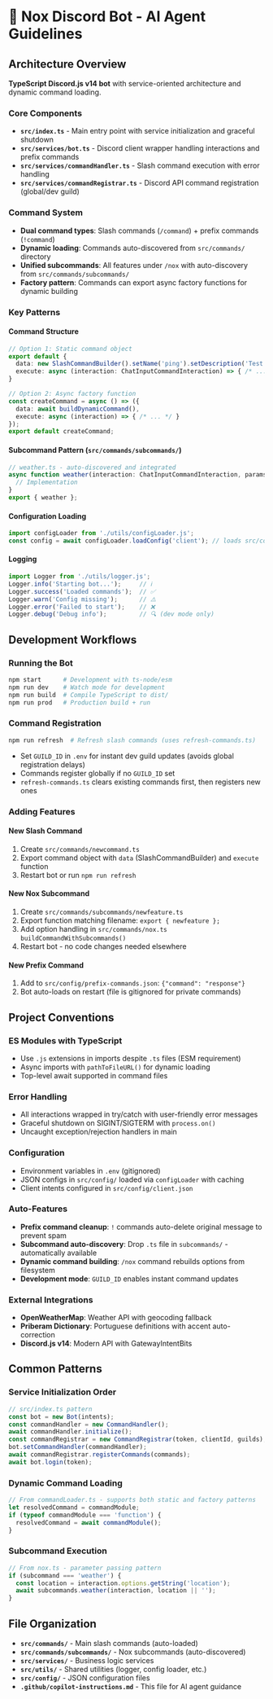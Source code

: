 # 🤖 Nox Discord Bot - AI Agent Guidelines

## Architecture Overview

**TypeScript Discord.js v14 bot** with service-oriented architecture and dynamic command loading.

### Core Components
- **`src/index.ts`** - Main entry point with service initialization and graceful shutdown
- **`src/services/bot.ts`** - Discord client wrapper handling interactions and prefix commands
- **`src/services/commandHandler.ts`** - Slash command execution with error handling
- **`src/services/commandRegistrar.ts`** - Discord API command registration (global/dev guild)

### Command System
- **Dual command types**: Slash commands (`/command`) + prefix commands (`!command`)
- **Dynamic loading**: Commands auto-discovered from `src/commands/` directory
- **Unified subcommands**: All features under `/nox` with auto-discovery from `src/commands/subcommands/`
- **Factory pattern**: Commands can export async factory functions for dynamic building

### Key Patterns

#### Command Structure
```typescript
// Option 1: Static command object
export default {
  data: new SlashCommandBuilder().setName('ping').setDescription('Test response'),
  execute: async (interaction: ChatInputCommandInteraction) => { /* ... */ }
}

// Option 2: Async factory function
const createCommand = async () => ({
  data: await buildDynamicCommand(),
  execute: async (interaction) => { /* ... */ }
});
export default createCommand;
```

#### Subcommand Pattern (`src/commands/subcommands/`)
```typescript
// weather.ts - auto-discovered and integrated
async function weather(interaction: ChatInputCommandInteraction, params: string) {
  // Implementation
}
export { weather };
```

#### Configuration Loading
```typescript
import configLoader from './utils/configLoader.js';
const config = await configLoader.loadConfig('client'); // loads src/config/client.json
```

#### Logging
```typescript
import Logger from './utils/logger.js';
Logger.info('Starting bot...');     // ℹ️
Logger.success('Loaded commands');  // ✅
Logger.warn('Config missing');      // ⚠️
Logger.error('Failed to start');    // ❌
Logger.debug('Debug info');         // 🔍 (dev mode only)
```

## Development Workflows

### Running the Bot
```bash
npm start      # Development with ts-node/esm
npm run dev    # Watch mode for development
npm run build  # Compile TypeScript to dist/
npm run prod   # Production build + run
```

### Command Registration
```bash
npm run refresh  # Refresh slash commands (uses refresh-commands.ts)
```
- Set `GUILD_ID` in `.env` for instant dev guild updates (avoids global registration delays)
- Commands register globally if no `GUILD_ID` set
- `refresh-commands.ts` clears existing commands first, then registers new ones

### Adding Features

#### New Slash Command
1. Create `src/commands/newcommand.ts`
2. Export command object with `data` (SlashCommandBuilder) and `execute` function
3. Restart bot or run `npm run refresh`

#### New Nox Subcommand
1. Create `src/commands/subcommands/newfeature.ts`
2. Export function matching filename: `export { newfeature };`
3. Add option handling in `src/commands/nox.ts` `buildCommandWithSubcommands()`
4. Restart bot - no code changes needed elsewhere

#### New Prefix Command
1. Add to `src/config/prefix-commands.json`: `{"command": "response"}`
2. Bot auto-loads on restart (file is gitignored for private commands)

## Project Conventions

### ES Modules with TypeScript
- Use `.js` extensions in imports despite `.ts` files (ESM requirement)
- Async imports with `pathToFileURL()` for dynamic loading
- Top-level await supported in command files

### Error Handling
- All interactions wrapped in try/catch with user-friendly error messages
- Graceful shutdown on SIGINT/SIGTERM with `process.on()`
- Uncaught exception/rejection handlers in main

### Configuration
- Environment variables in `.env` (gitignored)
- JSON configs in `src/config/` loaded via `configLoader` with caching
- Client intents configured in `src/config/client.json`

### Auto-Features
- **Prefix command cleanup**: `!` commands auto-delete original message to prevent spam
- **Subcommand auto-discovery**: Drop `.ts` file in `subcommands/` - automatically available
- **Dynamic command building**: `/nox` command rebuilds options from filesystem
- **Development mode**: `GUILD_ID` enables instant command updates

### External Integrations
- **OpenWeatherMap**: Weather API with geocoding fallback
- **Priberam Dictionary**: Portuguese definitions with accent auto-correction
- **Discord.js v14**: Modern API with GatewayIntentBits

## Common Patterns

### Service Initialization Order
```typescript
// src/index.ts pattern
const bot = new Bot(intents);
const commandHandler = new CommandHandler();
await commandHandler.initialize();
const commandRegistrar = new CommandRegistrar(token, clientId, guilds);
bot.setCommandHandler(commandHandler);
await commandRegistrar.registerCommands(commands);
await bot.login(token);
```

### Dynamic Command Loading
```typescript
// From commandLoader.ts - supports both static and factory patterns
let resolvedCommand = commandModule;
if (typeof commandModule === 'function') {
  resolvedCommand = await commandModule();
}
```

### Subcommand Execution
```typescript
// From nox.ts - parameter passing pattern
if (subcommand === 'weather') {
  const location = interaction.options.getString('location');
  await subcommands.weather(interaction, location || '');
}
```

## File Organization
- **`src/commands/`** - Main slash commands (auto-loaded)
- **`src/commands/subcommands/`** - Nox subcommands (auto-discovered)
- **`src/services/`** - Business logic services
- **`src/utils/`** - Shared utilities (logger, config loader, etc.)
- **`src/config/`** - JSON configuration files
- **`.github/copilot-instructions.md`** - This file for AI agent guidance